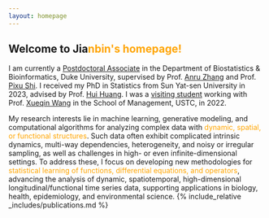 ```yaml
---
layout: homepage
---
```


## Welcome to Jia<n style="color: orange;">nbin's homepage!

I am currently a [Postdoctoral Associate](https://biostat.duke.edu/profile/jianbin-tan) in the Department of Biostatistics & Bioinformatics, Duke University, supervised by Prof. [Anru Zhang](https://anruzhang.github.io) and Prof. [Pixu Shi](https://pixushi.github.io). I received my PhD in Statistics from Sun Yat-sen University in 2023, advised by Prof. [Hui Huang](http://cfas.ruc.edu.cn/kydw/zzyjy/hh/index.htm). I was a [visiting student](https://statlab905.github.io/author/jianbin-tan/) working with Prof. [Xueqin Wang](https://bs.ustc.edu.cn/english/profile.php?id=650) in the School of Management, USTC, in 2022.

My research interests lie in machine learning, generative modeling, and computational algorithms for analyzing complex data with <span style="color: orange;">dynamic, spatial, or functional structures</span>. Such data often exhibit complicated intrinsic dynamics, multi-way dependencies, heterogeneity, and noisy or irregular sampling, as well as challenges in high- or even infinite-dimensional settings. To address these, I focus on developing new methodologies for  <span style="color: orange;">statistical learning of functions, differential equations, and operators</span>, advancing the analysis of dynamic, spatiotemporal, high-dimensional longitudinal/functional time series data, supporting applications in biology, health, epidemiology, and environmental science.
{% include_relative _includes/publications.md %}